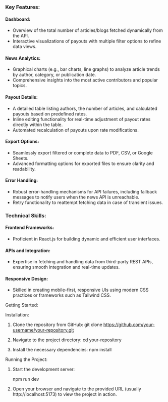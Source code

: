 ### Key Features:

#### Dashboard:
- Overview of the total number of articles/blogs fetched dynamically from the API.
- Interactive visualizations of payouts with multiple filter options to refine data views.

#### News Analytics:
- Graphical charts (e.g., bar charts, line graphs) to analyze article trends by author, category, or publication date.
- Comprehensive insights into the most active contributors and popular topics.

#### Payout Details:
- A detailed table listing authors, the number of articles, and calculated payouts based on predefined rates.
- Inline editing functionality for real-time adjustment of payout rates directly within the table.
- Automated recalculation of payouts upon rate modifications.

#### Export Options:
- Seamlessly export filtered or complete data to PDF, CSV, or Google Sheets.
- Advanced formatting options for exported files to ensure clarity and readability.

#### Error Handling:
- Robust error-handling mechanisms for API failures, including fallback messages to notify users when the news API is unreachable.
- Retry functionality to reattempt fetching data in case of transient issues.

### Technical Skills:

#### Frontend Frameworks:
- Proficient in React.js for building dynamic and efficient user interfaces.

#### APIs and Integration:
- Expertise in fetching and handling data from third-party REST APIs, ensuring smooth integration and real-time updates.

#### Responsive Design:
- Skilled in creating mobile-first, responsive UIs using modern CSS practices or frameworks such as Tailwind CSS.


Getting Started:

Installation:

1. Clone the repository from GitHub:
    git clone https://github.com/your-username/your-repository.git

2. Navigate to the project directory:
    cd your-repository


3. Install the necessary dependencies:
    npm install



Running the Project:

1. Start the development server:

    npm run dev

2. Open your browser and navigate to the provided URL (usually http://localhost:5173) to view the project in action.

